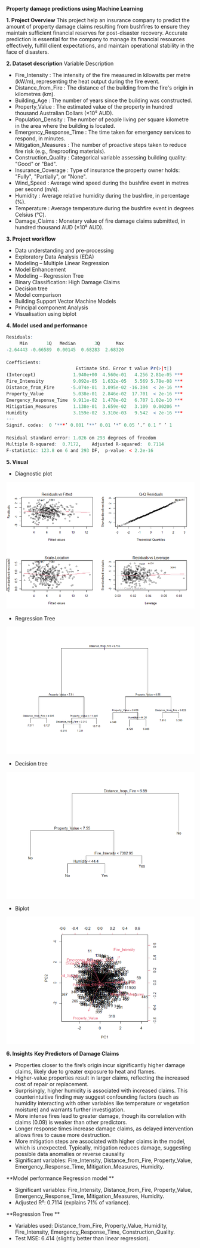 **Property damage predictions using Machine Learning**

**1. Project Overview**
This project help an insurance company to predict the amount of property damage claims resulting from bushfires to ensure they maintain sufficient financial reserves for post-disaster recovery. Accurate prediction is essential for the company to manage its financial resources effectively, fulfill client expectations, and maintain operational stability in the face of disasters.

**2. Dataset description**
Variable	Description
- Fire_Intensity          :	The intensity of the fire measured in kilowatts per metre (kW/m), representing the heat output during the fire event.
- Distance_from_Fire      :     The distance of the building from the fire's origin in kilometres (km).
- Building_Age            :	The number of years since the building was constructed.
- Property_Value          :     The estimated value of the property in hundred thousand Australian Dollars (×10⁵ AUD).
- Population_Density      :	The number of people living per square kilometre in the area where the building is located.
- Emergency_Response_Time :	The time taken for emergency services to respond, in minutes.
- Mitigation_Measures     :	The number of proactive steps taken to reduce fire risk (e.g., fireproofing materials).
- Construction_Quality    :	Categorical variable assessing building quality: "Good" or "Bad".
- Insurance_Coverage      :	Type of insurance the property owner holds: "Fully", "Partially", or "None".
- Wind_Speed              :	Average wind speed during the bushfire event in metres per second (m/s).
- Humidity                :	Average relative humidity during the bushfire, in percentage (%).
- Temperature             :	Average temperature during the bushfire event in degrees Celsius (°C).
- Damage_Claims           :	Monetary value of fire damage claims submitted, in hundred thousand AUD (×10⁵ AUD).

**3. Project workflow**
- Data understanding and pre-processing
- Exploratory Data Analysis (EDA)
- Modeling – Multiple Linear Regression
- Model Enhancement
- Modeling – Regression Tree
- Binary Classification: High Damage Claims
- Decision tree
- Model comparison
- Building Support Vector Machine Models
- Principal component Analysis
- Visualisation using biplot


**4. Model used and performance**
```r
Residuals:
     Min       1Q   Median       3Q      Max 
-2.64443 -0.66589  0.00145  0.68283  2.68320 

Coefficients:
                          Estimate Std. Error t value Pr(>|t|)    
(Intercept)              1.940e+00  4.560e-01   4.256 2.81e-05 ***
Fire_Intensity           9.092e-05  1.632e-05   5.569 5.78e-08 ***
Distance_from_Fire      -5.074e-01  3.095e-02 -16.394  < 2e-16 ***
Property_Value           5.038e-01  2.846e-02  17.701  < 2e-16 ***
Emergency_Response_Time  9.911e-02  1.478e-02   6.707 1.02e-10 ***
Mitigation_Measures      1.138e-01  3.659e-02   3.109  0.00206 ** 
Humidity                 3.159e-02  3.310e-03   9.542  < 2e-16 ***
---
Signif. codes:  0 ‘***’ 0.001 ‘**’ 0.01 ‘*’ 0.05 ‘.’ 0.1 ‘ ’ 1

Residual standard error: 1.026 on 293 degrees of freedom
Multiple R-squared:  0.7172,	Adjusted R-squared:  0.7114 
F-statistic: 123.8 on 6 and 293 DF,  p-value: < 2.2e-16
```

**5. Visual**
- Diagnostic plot

![Multivariate Model](images/multivariate_model.png)
- Regression Tree

![Regression Tree](images/regression_tree.png)
- Decision tree

![Decision Tree](images/decision_tree.png)
- Biplot


![Biplot](images/biplot.png)

**6. Insights**
**Key Predictors of Damage Claims**
- Properties closer to the fire’s origin incur significantly higher damage claims, likely due to greater exposure to heat and flames.
- Higher-value properties result in larger claims, reflecting the increased cost of repair or replacement.
- Surprisingly, higher humidity is associated with increased claims. This counterintuitive finding may suggest confounding factors (such as humidity interacting with other variables like temperature or vegetation moisture) and warrants further investigation.
- More intense fires lead to greater damage, though its correlation with claims (0.09) is weaker than other predictors.
- Longer response times increase damage claims, as delayed intervention allows fires to cause more destruction.
- More mitigation steps are associated with higher claims in the model, which is unexpected. Typically, mitigation reduces damage, suggesting possible data anomalies or reverse causality 
- Significant variables: Fire_Intensity, Distance_from_Fire, Property_Value, Emergency_Response_Time, Mitigation_Measures, Humidity.

**Model performance
Regression model **
- Significant variables: Fire_Intensity, Distance_from_Fire, Property_Value, Emergency_Response_Time, Mitigation_Measures, Humidity.
- Adjusted R²: 0.7114 (explains 71% of variance).

**Regression Tree **
- Variables used: Distance_from_Fire, Property_Value, Humidity, Fire_Intensity, Emergency_Response_Time, Construction_Quality.
- Test MSE: 6.414 (slightly better than linear regression).


